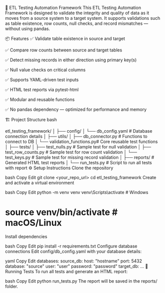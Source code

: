 🚀 ETL Testing Automation Framework
This ETL Testing Automation Framework is designed to validate the integrity and quality of data as it moves from a source system to a target system. It supports validations such as table existence, row counts, null checks, and record mismatches — without using pandas.

📦 Features
✅ Validate table existence in source and target

✅ Compare row counts between source and target tables

✅ Detect missing records in either direction using primary key(s)

✅ Null value checks on critical columns

✅ Supports YAML-driven test inputs

✅ HTML test reports via pytest-html

✅ Modular and reusable functions

✅ No pandas dependency — optimized for performance and memory

🏗️ Project Structure
bash

etl_testing_framework/
│
├── config/
│   └── db_config.yaml         # Database connection details
│
├── utils/
│   ├── db_connector.py        # Functions to connect to DB
│   └── validation_functions.py# Core reusable test functions
│
├── tests/
│   ├── test_nulls.py          # Sample test for null validation
│   ├── test_row_counts.py     # Sample test for row count validation
│   └── test_keys.py           # Sample test for missing record validation
│
├── reports/                   # Generated HTML test reports
│
└── run_tests.py               # Script to run all tests with report
⚙️ Setup Instructions
Clone the repository

bash
Copy
Edit
git clone <your_repo_url>
cd etl_testing_framework
Create and activate a virtual environment

bash
Copy
Edit
python -m venv venv
venv\Scripts\activate  # Windows
# source venv/bin/activate  # macOS/Linux
Install dependencies

bash
Copy
Edit
pip install -r requirements.txt
Configure database connections Edit config/db_config.yaml with your database details:

yaml
Copy
Edit
databases:
  source_db:
    host: "hostname"
    port: 5432
    database: "source"
    user: "user"
    password: "password"
  target_db:
    ...
🧪 Running Tests
To run all tests and generate an HTML report:

bash
Copy
Edit
python run_tests.py
The report will be saved in the reports/ folder.
